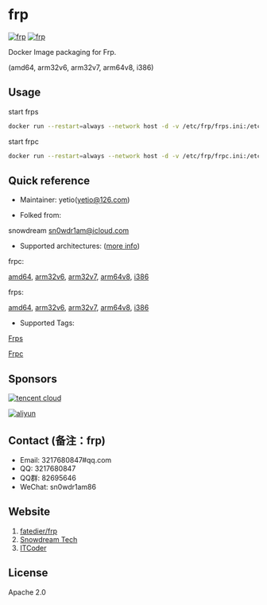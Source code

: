 # frp

[![frp](http://dockeri.co/image/yetio/frps)](https://hub.docker.com/r/yetio/frps)
[![frp](http://dockeri.co/image/yetio/frpc)](https://hub.docker.com/r/yetio/frpc)

Docker Image packaging for Frp.

(amd64, arm32v6, arm32v7, arm64v8, i386)


## Usage

start frps

```bash
docker run --restart=always --network host -d -v /etc/frp/frps.ini:/etc/frp/frps.ini --name frps yetio/frps
```

start frpc

```bash
docker run --restart=always --network host -d -v /etc/frp/frpc.ini:/etc/frp/frpc.ini --name frpc yetio/frpc
```

## Quick reference

* Maintainer:
yetio(yetio@126.com)

* Folked from:

snowdream <sn0wdr1am@icloud.com>

* Supported architectures: ([more info](https://github.com/docker-library/official-images#architectures-other-than-amd64))

frpc:

[amd64](https://cloud.docker.com/u/yetioamd64/repository/docker/yetioamd64/frpc), [arm32v6](https://cloud.docker.com/u/yetioarm32v6/repository/docker/yetioarm32v6/frpc), [arm32v7](https://cloud.docker.com/u/yetioarm32v7/repository/docker/yetioarm32v7/frpc), [arm64v8](https://cloud.docker.com/u/yetioarm64v8/repository/docker/yetioarm64v8/frpc), [i386](https://cloud.docker.com/u/yetioi386/repository/docker/yetioi386/frpc)

frps:

[amd64](https://cloud.docker.com/u/yetioamd64/repository/docker/yetioamd64/frps), [arm32v6](https://cloud.docker.com/u/yetioarm32v6/repository/docker/yetioarm32v6/frps), [arm32v7](https://cloud.docker.com/u/yetioarm32v7/repository/docker/yetioarm32v7/frps), [arm64v8](https://cloud.docker.com/u/yetioarm64v8/repository/docker/yetioarm64v8/frps), [i386](https://cloud.docker.com/u/yetioi386/repository/docker/yetioi386/frps)

* Supported Tags:

[Frps](https://cloud.docker.com/u/yetio/repository/docker/yetio/frps/tags)

[Frpc](https://cloud.docker.com/u/yetio/repository/docker/yetio/frpc/tags)

## Sponsors

[![tencent cloud](https://upload-dianshi-1255598498.file.myqcloud.com/%E5%8D%81%E5%B9%B4%E6%B7%B1%E8%89%B2_345%20200-9da3bd26b593519373f731a7e00a7e0d10e5fb04.jpg)](https://cloud.tencent.com/act/cps/redirect?redirect=1067&cps_key=7ad172f808f30965a01c05887137e4d8&from=console)

[![aliyun](https://img.alicdn.com/tfs/TB1EYNWOEH1gK0jSZSyXXXtlpXa-440-240.png)](https://www.aliyun.com/daily-act/ecs/activity_selection?userCode=dbgo15cy)

## Contact (备注：frp)

* Email: 3217680847#qq.com
* QQ: 3217680847
* QQ群: 82695646
* WeChat: sn0wdr1am86

## Website

1. [fatedier/frp](https://github.com/fatedier/frp)
1. [Snowdream Tech](http://www.snowdream.tech/)
1. [ITCoder](https://www.itcoder.tech/)

## License

Apache 2.0
